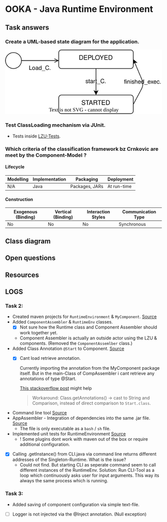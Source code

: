 # OOKA - Java Runtime Environment


## Task answers



### Create a UML-based state diagram for the application.


![](state-diagram.svg)


### Test ClassLoading mechanism via JUnit.

- Tests inside [LZU-Tests](../Runtime_Env/src/test/java/org/ooka/lzu/RuntimeEnvironmentTest.java).



### Which criteria of the classification framework bz Crnkovic are meet by the Component-Model ?

#### **Lifecycle**

| Modelling | Implementation | Packaging | Deployment |
|--|--|--|--|
| N/A | Java | Packages, JARs | At run-time |


#### **Construction**

| Exogenous (Binding)| Vertical (Binding)| Interaction Styles | Communication Type |
|--|--|--|--|
| No | No | No | Synchronous |



## Class diagram

## Open questions

## Resources



## LOGS

### Task 2:


- Created maven projects for `RuntimeEnvironment` & `MyComponent`. [Source](https://maven.apache.org/guides/getting-started/maven-in-five-minutes.html)
- Added `ComponentAssembler` & `RuntimeEnv` classes.
  - [x] Not sure how the Runtime class and Component Assembler should work together yet.
  - Component Assembler is actually an outside actor using the LZU & components. (Removed the `ComponentAssemlber` class.)
- Added Class Annotation `@Start` to Component. [Source](https://www.baeldung.com/java-custom-annotation)
  - [x] Cant load retrieve annotation. 
    
    Currently importing the annotation from the MyComponent package itself. But in the main-Class of CompAssembler i cant retrieve any annotations of type @Start.

    [This stackoverflow post](https://stackoverflow.com/questions/29510159/class-getannotation-and-getannotations-doesnt-work-properly) might help

    > Workaround: Class.getAnnotations() -> cast to String and Comparison, instead of direct comparison to `Start.class`.
- Command line tool [Source](https://www.tutorialspoint.com/commons_cli/commons_cli_quick_guide.htm)
- AppAssembler - Integration of dependencies into the same .jar file. [Source](http://www.mojohaus.org/appassembler/appassembler-maven-plugin/usage-program.html)
  - The file is only executable as a `bash` / `sh` file.
- Implemented unit tests for RuntimeEnvironment [Source](https://www.baeldung.com/junit-assertions)
  - ! Some plugins dont work with maven out of the box or require additional configuration.
- [x] Calling .getInstance() from CLI.java via command line returns different addresses of the Singleton-Runtime. What is the issue?
  - Could not find. But starting CLI as seperate command seem to call different instances of the RuntimeEnv.
  Solution: Run CLI-Tool as a loop which continuously asks user for input arguments. This way its always the same process which is running.

### Task 3:

- Added saving of component configuration via simple text-file.
- [ ] Logger is not injected via the @Inject annotation. (Null exception)